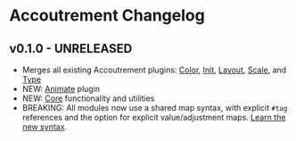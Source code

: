 Accoutrement Changelog
======================


v0.1.0 - UNRELEASED
-------------------
- Merges all existing Accoutrement plugins:
  [Color](http://oddbird.net/accoutrement-color/),
  [Init](http://oddbird.net/accoutrement-init/),
  [Layout](http://oddbird.net/accoutrement-layout/),
  [Scale](http://oddbird.net/accoutrement-scale/),
  and [Type](http://oddbird.net/accoutrement-type/)
- NEW: [Animate](http://oddbird.net/accoutrement/docs/animate.html) plugin
- NEW: [Core](http://oddbird.net/accoutrement/docs/core.html)
  functionality and utilities
- BREAKING: All modules now use a shared map syntax,
  with explicit `#tag` references
  and the option for explicit value/adjustment maps.
  [Learn the new syntax](http://oddbird.net/accoutrement/docs/core.html).

